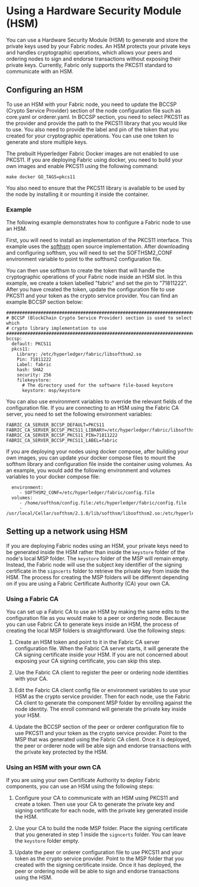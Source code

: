 # Using a Hardware Security Module (HSM)

You can use a Hardware Security Module (HSM) to generate and store the private
keys used by your Fabric nodes. An HSM protects your private keys and handles
cryptographic operations, which allows your peers and ordering nodes to sign and
endorse transactions without exposing their private keys. Currently, Fabric only
supports the PKCS11 standard to communicate with an HSM.

## Configuring an HSM

To use an HSM with your Fabric node, you need to update the BCCSP (Crypto Service
Provider) section of the node configuration file such as core.yaml or
orderer.yaml. In BCCSP section, you need to select PKCS11 as the provider and
provide the path to the PKCS11 library that you would like to use. You also need
to provide the label and pin of the token that you created for your cryptographic
operations. You can use one token to generate and store multiple keys.

The prebuilt Hyperledger Fabric Docker images are not enabled to use PKCS11. If
you are deploying Fabric using docker, you need to build your own images and
enable PKCS11 using the following command:
```
make docker GO_TAGS=pkcs11
```
You also need to ensure that the PKCS11 library is available to be used by the
node by installing it or mounting it inside the container.

### Example

The following example demonstrates how to configure a Fabric node to use an HSM.

First, you will need to install an implementation of the PKCS11 interface. This
example uses the [softhsm](https://github.com/opendnssec/SoftHSMv2) open source
implementation. After downloading and configuring softhsm, you will need to set
the SOFTHSM2_CONF environment variable to point to the softhsm2 configuration
file.

You can then use softhsm to create the token that will handle the cryptographic
operations of your Fabric node inside an HSM slot. In this example, we create a
token labelled "fabric" and set the pin to "71811222". After you have created
the token, update the configuration file to use PKCS11 and your token as the
crypto service provider. You can find an example BCCSP section below:

```
#############################################################################
# BCCSP (BlockChain Crypto Service Provider) section is used to select which
# crypto library implementation to use
#############################################################################
bccsp:
  default: PKCS11
  pkcs11:
    Library: /etc/hyperledger/fabric/libsofthsm2.so
    Pin: 71811222
    Label: fabric
    hash: SHA2
    security: 256
    filekeystore:
      # The directory used for the software file-based keystore
      keystore: msp/keystore
```

You can also use environment variables to override the relevant fields of the
configuration file. If you are connecting to an HSM using the Fabric CA server,
you need to set the following environment variables:

```
FABRIC_CA_SERVER_BCCSP_DEFAULT=PKCS11
FABRIC_CA_SERVER_BCCSP_PKCS11_LIBRARY=/etc/hyperledger/fabric/libsofthsm2.so
FABRIC_CA_SERVER_BCCSP_PKCS11_PIN=71811222
FABRIC_CA_SERVER_BCCSP_PKCS11_LABEL=fabric
```

If you are deploying your nodes using docker compose, after building your own
images, you can update your docker compose files to mount the softhsm library
and configuration file inside the container using volumes. As an example, you
would add the following environment and volumes variables to your docker compose
file:
```
  environment:
     - SOFTHSM2_CONF=/etc/hyperledger/fabric/config.file
  volumes:
     - /home/softhsm/config.file:/etc/hyperledger/fabric/config.file
     - /usr/local/Cellar/softhsm/2.1.0/lib/softhsm/libsofthsm2.so:/etc/hyperledger/fabric/libsofthsm2.so
```

## Setting up a network using HSM

If you are deploying Fabric nodes using an HSM, your private keys need to be
generated inside the HSM rather than inside the `keystore` folder of the node's
local MSP folder. The `keystore` folder of the MSP will remain empty. Instead,
the Fabric node will use the subject key identifier of the signing certificate
in the `signcerts` folder to retrieve the private key from inside the HSM.
The process for creating the MSP folders will be different depending on if you
are using a Fabric Certificate Authority (CA) your own CA.

### Using a Fabric CA

You can set up a Fabric CA to use an HSM by making the same edits to the
configuration file as you would make to a peer or ordering node. Because you can
use Fabric CA to generate keys inside an HSM, the process of creating the local
MSP folders is straightforward. Use the following steps:

1. Create an HSM token and point to it in the Fabric CA server configuration
file. When the Fabric CA server starts, it will generate the CA signing
certificate inside your HSM. If you are not concerned about exposing your CA
signing certificate, you can skip this step.

2. Use the Fabric CA client to register the peer or ordering node identities
with your CA.

3. Edit the Fabric CA client config file or environment variables to use your
HSM as the crypto service provider. Then for each node, use the Fabric CA client
to generate the component MSP folder by enrolling against the node identity. The
enroll command will generate the private key inside your HSM.

3. Update the BCCSP section of the peer or orderer configuration file to use
PKCS11 and your token as the crypto service provider. Point to the MSP that was
generated using the Fabric CA client. Once it is deployed, the peer or orderer
node will be able sign and endorse transactions with the private key protected by
the HSM.

### Using an HSM with your own CA

If you are using your own Certificate Authority to deploy Fabric components, you
can use an HSM using the following steps:

1. Configure your CA to communicate with an HSM using PKCS11 and create a token.
Then use your CA to generate the private key and signing certificate for each
node, with the private key generated inside the HSM.

2. Use your CA to build the node MSP folder. Place the signing certificate that
you generated in step 1 inside the `signcerts` folder. You can leave the
`keystore` folder empty.

3. Update the peer or orderer configuration file to use PKCS11 and your token as
the crypto service provider. Point to the MSP folder that you created with the
signing certificate inside. Once it has deployed, the peer or ordering node will
be able to sign and endorse transactions using the HSM.

<!--- Licensed under Creative Commons Attribution 4.0 International License
https://creativecommons.org/licenses/by/4.0/ -->